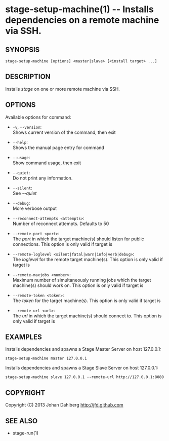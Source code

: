 stage-setup-machine(1) -- Installs dependencies on a remote machine via SSH.
============================================================================

## SYNOPSIS

    stage-setup-machine [options] <master|slave> [<install target> ...]

## DESCRIPTION

Installs _stage_ on one or more remote machine via SSH.

## OPTIONS

Available options for command:

* `-v`, `--version`:  
    Shows current version of the command, then exit

* `--help`:  
    Shows the manual page entry for command

* `--usage`:  
    Show command usage, then exit

* `--quiet`:  
    Do not print any information.

* `--silent`:  
    See _--quiet_

* `--debug`:  
    More verbose output

* `--reconnect-attempts <attempts>`:  
    Number of reconnect attempts. Defaults to 50

* `--remote-port <port>`:  
    The _port_ in which the target machine(s) should listen for public connections. This option is only valid if target is _<master>_

* `--remote-loglevel <silent|fatal|warn|info|verb|debug>`:  
    The _loglevel_ for the remote target machine(s). This option is only valid if target is _<master>_

* `--remote-maxjobs <number>`:  
    Maximum number of simultaneously running jobs  which the target machine(s) should work on. This option is only valid if target is _<master>_

* `--remote-token <token>`:  
    The _token_ for the target machine(s). This option is only valid if target is _<master>_

* `--remote-url <url>`:  
    The _url_ in which the target machine(s) should connect to. This option is only valid if target is _<slave>_


## EXAMPLES

Installs dependencies and spawns a Stage Master Server on host 127.0.0.1:

    stage-setup-machine master 127.0.0.1

Installs dependencies and spawns a Stage Slave Server on host 127.0.0.1:

    stage-setup-machine slave 127.0.0.1 --remote-url http://127.0.0.1:8080

## COPYRIGHT

Copyright (C) 2013 Johan Dahlberg <http://jfd.github.com>

## SEE ALSO

* stage-run(1)